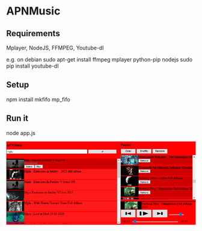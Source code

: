 # APNMusic

## Requirements
Mplayer, NodeJS, FFMPEG, Youtube-dl

e.g. on debian
sudo apt-get install ffmpeg mplayer python-pip nodejs
sudo pip install youtube-dl

## Setup
npm install
mkfifo mp_fifo

## Run it
node app.js

![IMG](/img/img.png)